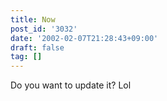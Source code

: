 ```yaml
---
title: Now
post_id: '3032'
date: '2002-02-07T21:28:43+09:00'
draft: false
tag: []
---
```


Do you want to update it? Lol